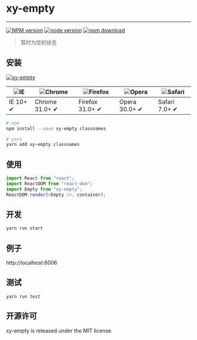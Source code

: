 # xy-empty

---

[![NPM version][npm-image]][npm-url]
[![node version][node-image]][node-url]
[![npm download][download-image]][download-url]

[npm-image]: http://img.shields.io/npm/v/xy-empty.svg?style=flat-square
[npm-url]: http://npmjs.org/package/xy-empty
[node-image]: https://img.shields.io/badge/node.js-%3E=_0.10-green.svg?style=flat-square
[node-url]: http://nodejs.org/download/
[download-image]: https://img.shields.io/npm/dm/xy-empty.svg?style=flat-square
[download-url]: https://npmjs.org/package/xy-empty

> 暂时为空的状态

## 安装

[![xy-empty](https://nodei.co/npm/xy-empty.png)](https://npmjs.org/package/xy-empty)

| ![IE](https://github.com/alrra/browser-logos/blob/master/src/edge/edge_48x48.png?raw=true) | ![Chrome](https://github.com/alrra/browser-logos/blob/master/src/chrome/chrome_48x48.png?raw=true) | ![Firefox](https://github.com/alrra/browser-logos/blob/master/src/firefox/firefox_48x48.png?raw=true) | ![Opera](https://github.com/alrra/browser-logos/blob/master/src/opera/opera_48x48.png?raw=true) | ![Safari](https://github.com/alrra/browser-logos/blob/master/src/safari/safari_48x48.png?raw=true) |
| ------------------------------------------------------------------------------------------ | -------------------------------------------------------------------------------------------------- | ----------------------------------------------------------------------------------------------------- | ----------------------------------------------------------------------------------------------- | -------------------------------------------------------------------------------------------------- |
| IE 10+ ✔                                                                                   | Chrome 31.0+ ✔                                                                                     | Firefox 31.0+ ✔                                                                                       | Opera 30.0+ ✔                                                                                   | Safari 7.0+ ✔                                                                                      |

```sh
# npm
npm install --save xy-empty classnames

# yarn
yarn add xy-empty classnames
```

## 使用

```ts
import React from "react";
import ReactDOM from "react-dom";
import Empty from "xy-empty";
ReactDOM.render(<Empty />, container);
```

## 开发

```sh
yarn run start
```

## 例子

http://localhost:6006

## 测试

```
yarn run test
```

## 开源许可

xy-empty is released under the MIT license.
